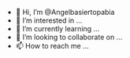 - 👋 Hi, I’m @Angelbasiertopabia
- 👀 I’m interested in ...
- 🌱 I’m currently learning ...
- 💞️ I’m looking to collaborate on ...
- 📫 How to reach me ...

<!---
Angelbasiertopabia/Angelbasiertopabia is a ✨ special ✨ repository because its `README.md` (this file) appears on your GitHub profile.
You can click the Preview link to take a look at your changes.
--->
